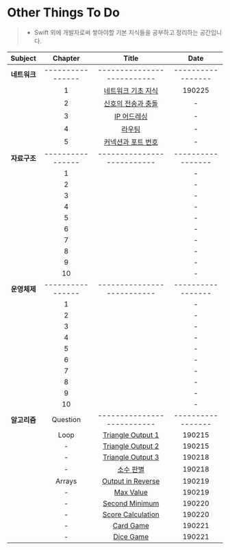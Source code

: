 # Other Things To Do
> - Swift 외에 개발자로써 쌓아야할 기본 지식들을 공부하고 정리하는 공간입니다.

| Subject | Chapter | Title | Date |
| :---: | :---: | :---: | :---: |
| **네트워크** | ---------------- | -------------------------- | ----------------- |
| | 1 | [네트워크 기초 지식](https://github.com/wargi/Etc/blob/master/Network/Chapter1.md) | 190225 |
| | 2 | [신호의 전송과 충돌](https://github.com/wargi/Etc/blob/master/Network/Chapter2.md) | - |
| | 3 | [IP 어드레싱](https://github.com/wargi/Etc/blob/master/Network/Chapter3.md) | - |
| | 4 | [라우팅](https://github.com/wargi/Etc/blob/master/Network/Chapter4.md) | - |
| | 5 | [커넥션과 포트 번호](https://github.com/wargi/Etc/blob/master/Network/Chapter5.md) | - |
| **자료구조** | ---------------- | -------------------------- | ----------------- |
| | 1 | []() | - |
| | 2 | []() | - |
| | 3 | []() | - |
| | 4 | []() | - |
| | 5 | []() | - |
| | 6 | []() | - |
| | 7 | []() | - |
| | 8 | []() | - |
| | 9 | []() | - |
| | 10 | []() | - |
| **운영체제** | ---------------- | -------------------------- | ----------------- |
| | 1 | []() | - |
| | 2 | []() | - |
| | 3 | []() | - |
| | 4 | []() | - |
| | 5 | []() | - |
| | 6 | []() | - |
| | 7 | []() | - |
| | 8 | []() | - |
| | 9 | []() | - |
| | 10 | []() | - |
| **알고리즘** | Question | -------------------------- | ----------------- |
| | Loop | [Triangle Output 1](https://github.com/wargi/Etc/blob/master/Algorithm/Chapter1.md) | 190215 |
| | - | [Triangle Output 2](https://github.com/wargi/Etc/blob/master/Algorithm/Chapter2.md) | 190215 |
| | - | [Triangle Output 3](https://github.com/wargi/Etc/blob/master/Algorithm/Chapter3.md) | 190218 |
| | - | [소수 판별](https://github.com/wargi/Etc/blob/master/Algorithm/Chapter4.md) | 190218 |
| | Arrays | [Output in Reverse](https://github.com/wargi/Etc/blob/master/Algorithm/Chapter5.md) | 190219 |
| | - | [Max Value](https://github.com/wargi/Etc/blob/master/Algorithm/Chapter6.md) | 190219 |
| | - | [Second Minimum](https://github.com/wargi/Etc/blob/master/Algorithm/Chapter7.md) | 190220 |
| | - | [Score Calculation](https://github.com/wargi/Etc/blob/master/Algorithm/Chapter8.md) | 190220 |
| | - | [Card Game](https://github.com/wargi/Etc/blob/master/Algorithm/Chapter9.md) | 190221 |
| | - | [Dice Game](https://github.com/wargi/Etc/blob/master/Algorithm/Chapter10.md) | 190221 |
